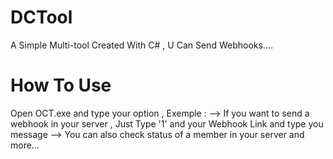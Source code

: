 # DCTool
A Simple Multi-tool Created With C# , U Can Send Webhooks....
# How To Use
Open OCT.exe and type your option ,
Exemple :
--> If you want to send a webhook in your server , Just Type '1' and your Webhook Link and type you message 
--> You can also check status of a member in your server and more...
